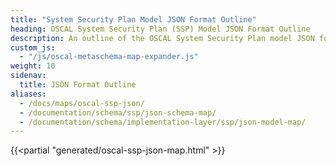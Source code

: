 ```yaml
---
title: "System Security Plan Model JSON Format Outline"
heading: OSCAL System Security Plan (SSP) Model JSON Format Outline
description: An outline of the OSCAL System Security Plan model JSON format.
custom_js:
  - "/js/oscal-metaschema-map-expander.js"
weight: 10
sidenav:
  title: JSON Format Outline
aliases:
  - /docs/maps/oscal-ssp-json/
  - /documentation/schema/ssp/json-schema-map/
  - /documentation/schema/implementation-layer/ssp/json-model-map/
---
```


<!-- DO NOT REMOVE. Generated text below -->
{{<partial "generated/oscal-ssp-json-map.html" >}}
